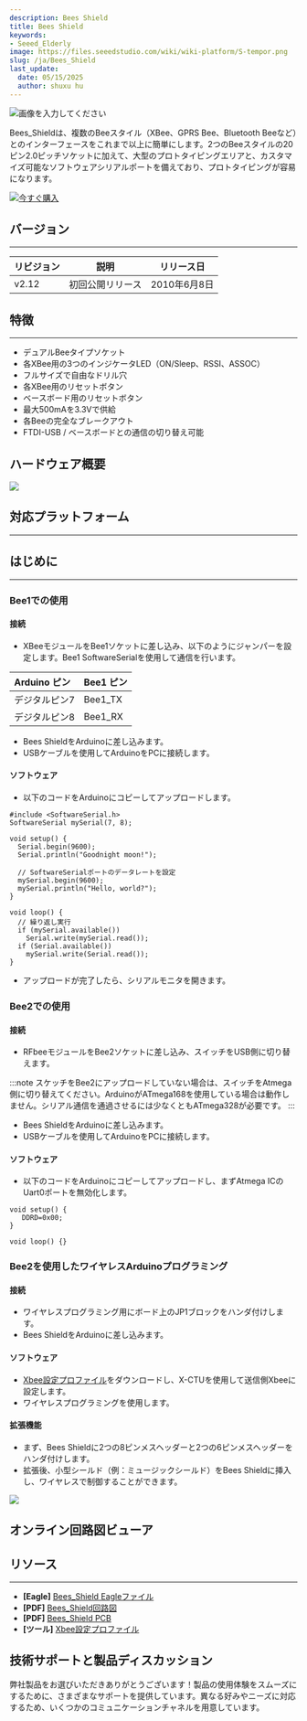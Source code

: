 ```yaml
---
description: Bees Shield
title: Bees Shield
keywords:
- Seeed_Elderly
image: https://files.seeedstudio.com/wiki/wiki-platform/S-tempor.png
slug: /ja/Bees_Shield
last_update:
  date: 05/15/2025
  author: shuxu hu
---
```



![画像を入力してください](https://files.seeedstudio.com/wiki/Bees_Shield/img/bees%20shield.jpg)

Bees_Shieldは、複数のBeeスタイル（XBee、GPRS Bee、Bluetooth Beeなど）とのインターフェースをこれまで以上に簡単にします。2つのBeeスタイルの20ピン2.0ピッチソケットに加えて、大型のプロトタイピングエリアと、カスタマイズ可能なソフトウェアシリアルポートを備えており、プロトタイピングが容易になります。

[![今すぐ購入](https://files.seeedstudio.com/wiki/Seeed-WiKi/docs/images/get_one_now.png)](https://www.seeedstudio.com/Bees-Shield-p-672.html)

## バージョン
---------------

| リビジョン | 説明  | リリース日        |
|----------|--------------|----------------|
| v2.12| 初回公開リリース| 2010年6月8日  |


## 特徴
-------------------
- デュアルBeeタイプソケット
- 各XBee用の3つのインジケータLED（ON/Sleep、RSSI、ASSOC）
- フルサイズで自由なドリル穴
- 各XBee用のリセットボタン
- ベースボード用のリセットボタン
- 最大500mAを3.3Vで供給
- 各Beeの完全なブレークアウト
- FTDI-USB / ベースボードとの通信の切り替え可能

## ハードウェア概要

![](https://files.seeedstudio.com/wiki/Bees_Shield/img/Bees%20Shield%20Hardware.jpg)

## 対応プラットフォーム
-------------------

## はじめに
-------------------
### Bee1での使用

#### 接続
- XBeeモジュールをBee1ソケットに差し込み、以下のようにジャンパーを設定します。Bee1 SoftwareSerialを使用して通信を行います。

| Arduino ピン   | Bee1 ピン     |
| :------------- | :-------------|
| デジタルピン7   | Bee1_TX       |
| デジタルピン8   | Bee1_RX       |

- Bees ShieldをArduinoに差し込みます。
- USBケーブルを使用してArduinoをPCに接続します。

#### ソフトウェア
- 以下のコードをArduinoにコピーしてアップロードします。

```
#include <SoftwareSerial.h>
SoftwareSerial mySerial(7, 8);

void setup() {
  Serial.begin(9600);
  Serial.println("Goodnight moon!");

  // SoftwareSerialポートのデータレートを設定
  mySerial.begin(9600);
  mySerial.println("Hello, world?");
}

void loop() {
  // 繰り返し実行
  if (mySerial.available())
    Serial.write(mySerial.read());
  if (Serial.available())
    mySerial.write(Serial.read());
}
```
- アップロードが完了したら、シリアルモニタを開きます。

### Bee2での使用

#### 接続
- RFbeeモジュールをBee2ソケットに差し込み、スイッチをUSB側に切り替えます。

:::note
    スケッチをBee2にアップロードしていない場合は、スイッチをAtmega側に切り替えてください。ArduinoがATmega168を使用している場合は動作しません。シリアル通信を通過させるには少なくともATmega328が必要です。
:::
- Bees ShieldをArduinoに差し込みます。
- USBケーブルを使用してArduinoをPCに接続します。

#### ソフトウェア
- 以下のコードをArduinoにコピーしてアップロードし、まずAtmega ICのUart0ポートを無効化します。

```
void setup() {
   DDRD=0x00;
}

void loop() {}
```

### Bee2を使用したワイヤレスArduinoプログラミング

#### 接続
- ワイヤレスプログラミング用にボード上のJP1ブロックをハンダ付けします。
- Bees ShieldをArduinoに差し込みます。

#### ソフトウェア
- [Xbee設定プロファイル](https://files.seeedstudio.com/wiki/Bees_Shield/res/Xbee%20setting%20profiles.zip)をダウンロードし、X-CTUを使用して送信側Xbeeに設定します。
- ワイヤレスプログラミングを使用します。

#### 拡張機能

- まず、Bees Shieldに2つの8ピンメスヘッダーと2つの6ピンメスヘッダーをハンダ付けします。
- 拡張後、小型シールド（例：ミュージックシールド）をBees Shieldに挿入し、ワイヤレスで制御することができます。

![](https://files.seeedstudio.com/wiki/Bees_Shield/img/Bees-Shield-expan2.jpg)


## オンライン回路図ビューア

<div className="altium-ecad-viewer" data-project-src="https://files.seeedstudio.com/wiki/Bees_Shield/res/Bees_Shield_V2.12_Eagle_files.zip" style={{borderRadius: '0px 0px 4px 4px', height: 500, borderStyle: 'solid', borderWidth: 1, borderColor: 'rgb(241, 241, 241)', overflow: 'hidden', maxWidth: 1280, maxHeight: 700, boxSizing: 'border-box'}}>
</div>



## リソース
-------------------
- **[Eagle]** [Bees_Shield Eagleファイル](https://files.seeedstudio.com/wiki/Bees_Shield/res/Bees_Shield_V2.12_Eagle_files.zip)
- **[PDF]** [Bees_Shield回路図](https://files.seeedstudio.com/wiki/Bees_Shield/res/Bees_Shield%20Sch.pdf)
- **[PDF]** [Bees_Shield PCB](https://files.seeedstudio.com/wiki/Bees_Shield/res/Bees_Shield%20PCB.pdf)
- **[ツール]** [Xbee設定プロファイル](https://files.seeedstudio.com/wiki/Bees_Shield/res/Xbee%20setting%20profiles.zip)

## 技術サポートと製品ディスカッション

弊社製品をお選びいただきありがとうございます！製品の使用体験をスムーズにするために、さまざまなサポートを提供しています。異なる好みやニーズに対応するため、いくつかのコミュニケーションチャネルを用意しています。

<div class="button_tech_support_container">
<a href="https://forum.seeedstudio.com/" class="button_forum"></a> 
<a href="https://www.seeedstudio.com/contacts" class="button_email"></a>
</div>

<div class="button_tech_support_container">
<a href="https://discord.gg/eWkprNDMU7" class="button_discord"></a> 
<a href="https://github.com/Seeed-Studio/wiki-documents/discussions/69" class="button_discussion"></a>
</div>